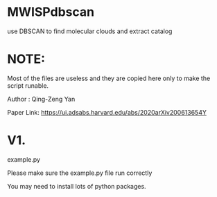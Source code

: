 # MWISPdbscan
use DBSCAN to find molecular clouds and extract catalog

# NOTE:
Most of the files are useless and they are copied here only to make the script runable.

Author : Qing-Zeng Yan

Paper Link:  https://ui.adsabs.harvard.edu/abs/2020arXiv200613654Y



# V1.
example.py

Please make sure the example.py file run correctly

You may need to install lots of python packages.

